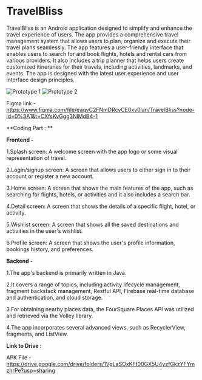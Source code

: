# TravelBliss

TravelBliss is an Android application designed to simplify and enhance the travel experience of users. The app provides a comprehensive travel management system that allows users to plan, organize and execute their travel plans seamlessly. 
The app features a user-friendly interface that enables users to search for and book flights, hotels and rental cars from various providers. It also includes a trip planner that helps users create customized itineraries for their travels, including activities, landmarks, and events. 
The app is designed with the latest user experience and user interface design principles.


![Prototype 1](https://github.com/Yashraj67/TravelBliss/blob/main/prototype2.jpg)
![Prototype 2](https://github.com/Yashraj67/TravelBliss/blob/main/prototype.jpg)

Figma link - https://www.figma.com/file/eaqvC2FNmDRcvCE0xv0ian/TravelBliss?node-id=0%3A1&t=CXfsKvGgg3NlMdB4-1



**Coding Part : **


**Frontend -** 

1.Splash screen: A welcome screen with the app logo or some visual representation of travel.

2.Login/signup screen: A screen that allows users to either sign in to their account or register a new account.

3.Home screen: A screen that shows the main features of the app, such as searching for flights, hotels, or activities and it also includes a search bar.

4.Detail screen: A screen that shows the details of a specific flight, hotel, or activity.

5.Wishlist screen: A screen that shows all the saved destinations and activities in the user's wishlist.

6.Profile screen: A screen that shows the user's profile information, bookings history, and preferences.





**Backend -**

1.The app's backend is primarily written in Java.

2.It covers a range of topics, including activity lifecycle management, fragment backstack management, Restful API, Firebase real-time database and authentication, and cloud storage.

3.For obtaining nearby places data, the FourSquare Places API was utilized and retrieved via the Volley library.

4.The app incorporates several advanced views, such as RecyclerView, fragments, and ListView.





**Link to Drive :**

APK File - https://drive.google.com/drive/folders/1VgLaSOxKFt00GX5U4yzfGkzYFYmzhrPe?usp=sharing







